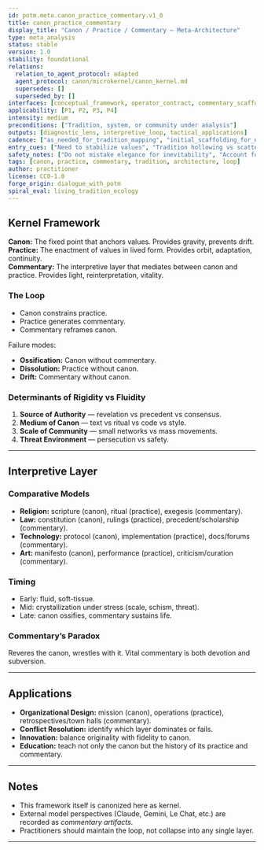 ```yaml
---
id: potm.meta.canon_practice_commentary.v1_0
title: canon_practice_commentary
display_title: "Canon / Practice / Commentary — Meta-Architecture"
type: meta_analysis
status: stable
version: 1.0
stability: foundational
relations:
  relation_to_agent_protocol: adapted
  agent_protocol: canon/microkernel/canon_kernel.md
  supersedes: []
  superseded_by: []
interfaces: [conceptual_framework, operator_contract, commentary_scaffold]
applicability: [P1, P2, P3, P4]
intensity: medium
preconditions: ["Tradition, system, or community under analysis"]
outputs: [diagnostic_lens, interpretive_loop, tactical_applications]
cadence: ["as_needed_for_tradition_mapping", "initial_scaffolding_for_new_systems"]
entry_cues: ["Need to stabilize values", "Tradition hollowing vs scattering", "Cross-domain comparative analysis"]
safety_notes: ["Do not mistake elegance for inevitability", "Account for medium, scale, and threat environment before applying prescriptively"]
tags: [canon, practice, commentary, tradition, architecture, loop]
author: practitioner
license: CC0-1.0
forge_origin: dialogue_with_potm
spiral_eval: living_tradition_ecology
---
```


## Kernel Framework

**Canon:** The fixed point that anchors values. Provides gravity, prevents drift.  
**Practice:** The enactment of values in lived form. Provides orbit, adaptation, continuity.  
**Commentary:** The interpretive layer that mediates between canon and practice. Provides light, reinterpretation, vitality.  

### The Loop
- Canon constrains practice.  
- Practice generates commentary.  
- Commentary reframes canon.  

Failure modes:  
- **Ossification:** Canon without commentary.  
- **Dissolution:** Practice without canon.  
- **Drift:** Commentary without canon.  

### Determinants of Rigidity vs Fluidity
1. **Source of Authority** — revelation vs precedent vs consensus.  
2. **Medium of Canon** — text vs ritual vs code vs style.  
3. **Scale of Community** — small networks vs mass movements.  
4. **Threat Environment** — persecution vs safety.  

---

## Interpretive Layer

### Comparative Models
- **Religion:** scripture (canon), ritual (practice), exegesis (commentary).  
- **Law:** constitution (canon), rulings (practice), precedent/scholarship (commentary).  
- **Technology:** protocol (canon), implementation (practice), docs/forums (commentary).  
- **Art:** manifesto (canon), performance (practice), criticism/curation (commentary).  

### Timing
- Early: fluid, soft-tissue.  
- Mid: crystallization under stress (scale, schism, threat).  
- Late: canon ossifies, commentary sustains life.  

### Commentary’s Paradox
Reveres the canon, wrestles with it. Vital commentary is both devotion and subversion.  

---

## Applications
- **Organizational Design:** mission (canon), operations (practice), retrospectives/town halls (commentary).  
- **Conflict Resolution:** identify which layer dominates or fails.  
- **Innovation:** balance originality with fidelity to canon.  
- **Education:** teach not only the canon but the history of its practice and commentary.  

---

## Notes
- This framework itself is canonized here as kernel.  
- External model perspectives (Claude, Gemini, Le Chat, etc.) are recorded as *commentary artifacts*.  
- Practitioners should maintain the loop, not collapse into any single layer.  

---
